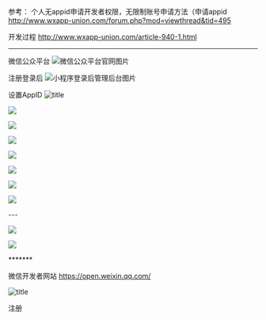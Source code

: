 
参考：
个人无appid申请开发者权限，无限制账号申请方法（申请appid
http://www.wxapp-union.com/forum.php?mod=viewthread&tid=495


开发过程
http://www.wxapp-union.com/article-940-1.html

---

微信公众平台 
![微信公众平台官网图片](imgs/DeepinScreenshot_select-area_20190820215229.png)


注册登录后
![小程序登录后管理后台图片](imgs/DeepinScreenshot_select-area_20190820220323.png)



设置AppID
![title](imgs/DeepinScreenshot_select-area_20190821215958.png)

![](imgs/DeepinScreenshot_select-area_20190821220513.png)

![](imgs/DeepinScreenshot_select-area_20190821220734.png)

![](imgs/DeepinScreenshot_select-area_20190821221024.png)

![](imgs/DeepinScreenshot_select-area_20190821234848.png)



![](imgs/DeepinScreenshot_select-area_20190821235136.png)

![](imgs/DeepinScreenshot_select-area_20190821235237.png)

![](imgs/DeepinScreenshot_select-area_20190821235008.png)


\---

![](imgs/DeepinScreenshot_select-area_20190830074420.png)

![](imgs/DeepinScreenshot_select-area_20190830074627.png)

\*******

微信开发者网站
https://open.weixin.qq.com/

![title](imgs/1566304656278-1566304656302.png)


注册


